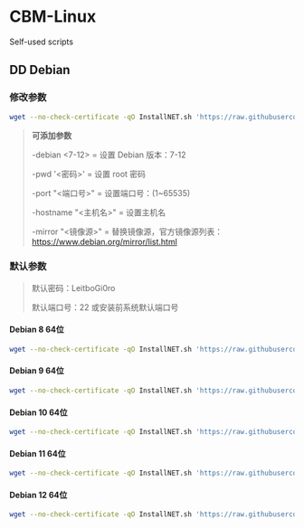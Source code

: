 # CBM-Linux

Self-used scripts

## DD Debian 

### 修改参数

```sh
wget --no-check-certificate -qO InstallNET.sh 'https://raw.githubusercontent.com/ShenDoyle/CBM-Linux/ef530fe3efbecf122f6712e2d02021680a2a30fb/Scripts/InstallNET.sh' && chmod a+x InstallNET.sh && bash InstallNET.sh -debian <7-12>  -pwd '<密码>' -port "<端口号>" -hostname "<主机名>"
```
> **可添加参数**
>
> -debian <7-12> = 设置 Debian 版本：7-12
>
> -pwd '<密码>' = 设置 root 密码
> 
> -port "<端口号>" = 设置端口号：(1~65535)
> 
> -hostname "<主机名>" = 设置主机名
> 
> -mirror "<镜像源>" = 替换镜像源，官方镜像源列表：https://www.debian.org/mirror/list.html

### 默认参数

> 默认密码：LeitboGi0ro
>
> 默认端口号：22 或安装前系统默认端口号

#### Debian 8 64位

```sh
wget --no-check-certificate -qO InstallNET.sh 'https://raw.githubusercontent.com/ShenDoyle/CBM-Linux/ef530fe3efbecf122f6712e2d02021680a2a30fb/Scripts/InstallNET.sh' && chmod a+x InstallNET.sh && bash InstallNET.sh -debian 8  -pwd '<密码>'
```

#### Debian 9 64位

```sh
wget --no-check-certificate -qO InstallNET.sh 'https://raw.githubusercontent.com/ShenDoyle/CBM-Linux/ef530fe3efbecf122f6712e2d02021680a2a30fb/Scripts/InstallNET.sh' && chmod a+x InstallNET.sh && bash InstallNET.sh -debian 9  -pwd '<密码>'
```

#### Debian 10 64位

```sh
wget --no-check-certificate -qO InstallNET.sh 'https://raw.githubusercontent.com/ShenDoyle/CBM-Linux/ef530fe3efbecf122f6712e2d02021680a2a30fb/Scripts/InstallNET.sh' && chmod a+x InstallNET.sh && bash InstallNET.sh -debian 10  -pwd '<密码>'
```

#### Debian 11 64位

```sh
wget --no-check-certificate -qO InstallNET.sh 'https://raw.githubusercontent.com/ShenDoyle/CBM-Linux/ef530fe3efbecf122f6712e2d02021680a2a30fb/Scripts/InstallNET.sh' && chmod a+x InstallNET.sh && bash InstallNET.sh -debian 11  -pwd '<密码>'
```

#### Debian 12 64位

```sh
wget --no-check-certificate -qO InstallNET.sh 'https://raw.githubusercontent.com/ShenDoyle/CBM-Linux/ef530fe3efbecf122f6712e2d02021680a2a30fb/Scripts/InstallNET.sh' && chmod a+x InstallNET.sh && bash InstallNET.sh -debian 12  -pwd '<密码>'
```
